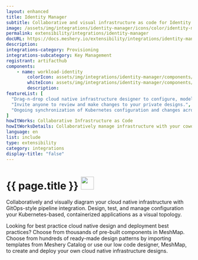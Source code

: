 ```yaml
---
layout: enhanced
title: Identity Manager
subtitle: Collaborative and visual infrastructure as code for Identity Manager
image: /assets/img/integrations/identity-manager/icons/color/identity-manager-color.svg
permalink: extensibility/integrations/identity-manager
docURL: https://docs.meshery.io/extensibility/integrations/identity-manager
description: 
integrations-category: Provisioning
integrations-subcategory: Key Management
registrant: artifacthub
components: 
	- name: workload-identity
		colorIcon: assets/img/integrations/identity-manager/components/workload-identity/icons/color/workload-identity-color.svg
		whiteIcon: assets/img/integrations/identity-manager/components/workload-identity/icons/white/workload-identity-white.svg
		description: 
featureList: [
  "Drag-n-drop cloud native infrastructure designer to configure, model, and deploy your workloads.",
  "Invite anyone to review and make changes to your private designs.",
  "Ongoing synchronization of Kubernetes configuration and changes across any number of clusters."
]
howItWorks: Collaborative Infrastructure as Code
howItWorksDetails: Collaboratively manage infrastructure with your coworkers synchronously sharing the same designs.
language: en
list: include
type: extensibility
category: integrations
display-title: "false"
---
```

<h1>{{ page.title }} <img src="{{ page.image }}" style="width: 35px; height: 35px;" /></h1>

<p>

</p>
<p>
    Collaboratively and visually diagram your cloud native infrastructure with GitOps-style pipeline integration. Design, test, and manage configuration your Kubernetes-based, containerized applications as a visual topology.
</p>
<p>
    Looking for best practice cloud native design and deployment best practices? Choose from thousands of pre-built components in MeshMap. Choose from hundreds of ready-made design patterns by importing templates from Meshery Catalog or use our low code designer, MeshMap, to create and deploy your own cloud native infrastructure designs.
</p>
